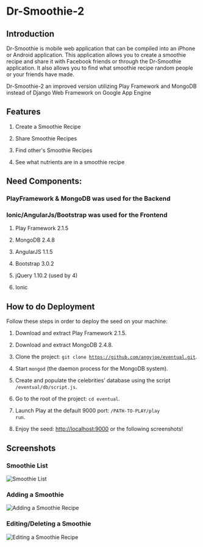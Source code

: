 # Dr-Smoothie-2 

## Introduction
Dr-Smoothie is mobile web application that can be compiled into an iPhone or Android application. This application allows you to create a smoothie recipe and share it with Facebook friends or through the Dr-Smoothie application. It also allows you to find what smoothie recipe random people or your friends have made.

Dr-Smoothie-2 an improved version utilizing Play Framework and MongoDB instead of Django Web Framework on Google App Engine
## Features
1. Create a Smoothie Recipe

2. Share Smoothie Recipes

3. Find other's Smoothie Recipes

4. See what nutrients are in a smoothie recipe


## Need Components:
### PlayFramework & MongoDB was used for the Backend
### Ionic/AngularJs/Bootstrap was used for the Frontend 

1. Play Framework 2.1.5

2. MongoDB 2.4.8

3. AngularJS 1.1.5

4. Bootstrap 3.0.2

5. jQuery 1.10.2 (used by 4)

6. Ionic

## How to do Deployment
Follow these steps in order to deploy the seed on your machine:

1. Download and extract Play Framework 2.1.5.

2. Download and extract MongoDB 2.4.8.

3. Clone the project: <code>git clone https://github.com/angyjoe/eventual.git</code>.

4. Start <code>mongod</code> (the daemon process for the MongoDB system).

5. Create and populate the celebrities’ database using the script <code>/eventual/db/script.js</code>.

6. Go to the root of the project: <code>cd eventual</code>.

7. Launch Play at the default 9000 port: <code>/PATH-TO-PLAY/play run</code>.

8. Enjoy the seed: [http://localhost:9000](http://localhost:9000) or the following screenshots!

## Screenshots

### Smoothie List
![Smoothie List](./screenshots/Celebrities%20List.png)

### Adding a Smoothie
![Adding a Smoothie Recipe](./screenshots/Adding%20a%20Celebrity.png)

### Editing/Deleting a Smoothie
![Editing a Smoothie Recipe](./screenshots/Editing-Deleting%20a%20Celebrity.png)

